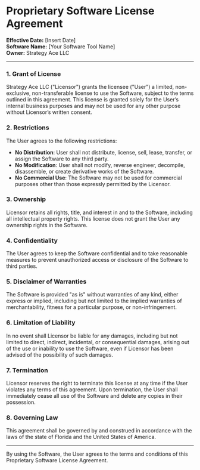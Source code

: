 # Proprietary Software License Agreement

**Effective Date:** [Insert Date]  
**Software Name:** [Your Software Tool Name]  
**Owner:** Strategy Ace LLC 

---

### 1. Grant of License
Strategy Ace LLC ("Licensor") grants the licensee ("User") a limited, non-exclusive, non-transferable license to use the Software, subject to the terms outlined in this agreement. This license is granted solely for the User’s internal business purposes and may not be used for any other purpose without Licensor’s written consent.

### 2. Restrictions
The User agrees to the following restrictions:

- **No Distribution**: User shall not distribute, license, sell, lease, transfer, or assign the Software to any third party.
- **No Modification**: User shall not modify, reverse engineer, decompile, disassemble, or create derivative works of the Software.
- **No Commercial Use**: The Software may not be used for commercial purposes other than those expressly permitted by the Licensor.

### 3. Ownership
Licensor retains all rights, title, and interest in and to the Software, including all intellectual property rights. This license does not grant the User any ownership rights in the Software.

### 4. Confidentiality
The User agrees to keep the Software confidential and to take reasonable measures to prevent unauthorized access or disclosure of the Software to third parties.

### 5. Disclaimer of Warranties
The Software is provided "as is" without warranties of any kind, either express or implied, including but not limited to the implied warranties of merchantability, fitness for a particular purpose, or non-infringement.

### 6. Limitation of Liability
In no event shall Licensor be liable for any damages, including but not limited to direct, indirect, incidental, or consequential damages, arising out of the use or inability to use the Software, even if Licensor has been advised of the possibility of such damages.

### 7. Termination
Licensor reserves the right to terminate this license at any time if the User violates any terms of this agreement. Upon termination, the User shall immediately cease all use of the Software and delete any copies in their possession.

### 8. Governing Law
This agreement shall be governed by and construed in accordance with the laws of the state of Florida and the United States of America.

---

By using the Software, the User agrees to the terms and conditions of this Proprietary Software License Agreement.
